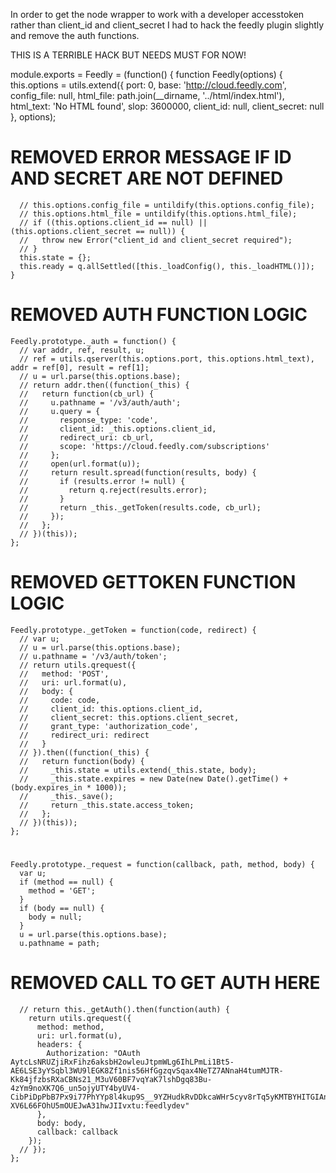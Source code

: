 In order to get the node wrapper to work with a developer accesstoken rather than client_id and client_secret I had to hack the feedly plugin slightly and remove the auth functions.

THIS IS A TERRIBLE HACK BUT NEEDS MUST FOR NOW!


module.exports = Feedly = (function() {
    function Feedly(options) {
      this.options = utils.extend({
        port: 0,
        base: 'http://cloud.feedly.com',
        config_file: null,
        html_file: path.join(__dirname, '../html/index.html'),
        html_text: 'No HTML found',
        slop: 3600000,
        client_id: null,
        client_secret: null
      }, options);
# REMOVED ERROR MESSAGE IF ID AND SECRET ARE NOT DEFINED 
      // this.options.config_file = untildify(this.options.config_file);
      // this.options.html_file = untildify(this.options.html_file);
      // if ((this.options.client_id == null) || (this.options.client_secret == null)) {
      //   throw new Error("client_id and client_secret required");
      // }
      this.state = {};
      this.ready = q.allSettled([this._loadConfig(), this._loadHTML()]);
    } 
# REMOVED AUTH FUNCTION LOGIC
    Feedly.prototype._auth = function() {
      // var addr, ref, result, u;
      // ref = utils.qserver(this.options.port, this.options.html_text), addr = ref[0], result = ref[1];
      // u = url.parse(this.options.base);
      // return addr.then((function(_this) {
      //   return function(cb_url) {
      //     u.pathname = '/v3/auth/auth';
      //     u.query = {
      //       response_type: 'code',
      //       client_id: _this.options.client_id,
      //       redirect_uri: cb_url,
      //       scope: 'https://cloud.feedly.com/subscriptions'
      //     };
      //     open(url.format(u));
      //     return result.spread(function(results, body) {
      //       if (results.error != null) {
      //         return q.reject(results.error);
      //       }
      //       return _this._getToken(results.code, cb_url);
      //     });
      //   };
      // })(this));
    };
# REMOVED GETTOKEN FUNCTION LOGIC
    Feedly.prototype._getToken = function(code, redirect) {
      // var u;
      // u = url.parse(this.options.base);
      // u.pathname = '/v3/auth/token';
      // return utils.qrequest({
      //   method: 'POST',
      //   uri: url.format(u),
      //   body: {
      //     code: code,
      //     client_id: this.options.client_id,
      //     client_secret: this.options.client_secret,
      //     grant_type: 'authorization_code',
      //     redirect_uri: redirect
      //   }
      // }).then((function(_this) {
      //   return function(body) {
      //     _this.state = utils.extend(_this.state, body);
      //     _this.state.expires = new Date(new Date().getTime() + (body.expires_in * 1000));
      //     _this._save();
      //     return _this.state.access_token;
      //   };
      // })(this));
    };
#
    Feedly.prototype._request = function(callback, path, method, body) {
      var u;
      if (method == null) {
        method = 'GET';
      }
      if (body == null) {
        body = null;
      }
      u = url.parse(this.options.base);
      u.pathname = path;
# REMOVED CALL TO GET AUTH HERE
      // return this._getAuth().then(function(auth) {
        return utils.qrequest({
          method: method,
          uri: url.format(u),
          headers: {
            Authorization: "OAuth AytcLsNRUZjiRxFihz6aksbH2owleuJtpmWLg6IhLPmLi1Bt5-AE6LSE3yYSqbl3WU9lEGK8Zf1nis56HfGgzqvSqax4NeTZ7ANnaH4tumMJTR-Kk84jfzbsRXaCBNs21_M3uV60BF7vqYaK7lshDgq83Bu-4zYm9noXK7Q6_un5ojyUTY4byUV4-CibPiDpPbB7Px9i77PhYYp8l4kup9S__9YZHudkRvDDkcaWHr5cyv8rTq5yKMTBYHITGIAnFv-XV6L66FOhU5mOUEJwA31hwJIIvxtu:feedlydev"
          },
          body: body,
          callback: callback
        });
      // });
    };
